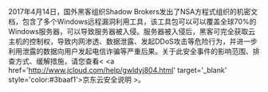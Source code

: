 2017年4月14日，国外黑客组织Shadow Brokers发出了NSA方程式组织的机密文档，包含了多个Windows远程漏洞利用工具，该工具包可以可以覆盖全球70%的Windows服务器，可以导致服务器被入侵。服务器被入侵后，黑客可完全获取云主机的控制权，导致内网渗透、数据泄露、发起DDoS攻击等危险行为，并进一步利用泄露的数据向用户发起电信诈骗等严重后果。关于此安全事件的影响范围、排查方式、缓解措施，请您查看&lt; <a href='http://www.jcloud.com/help/gwldyj804.html' target='_blank' style='color:#3baaf1'&gt;京东云安全说明</a> >。